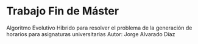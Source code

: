 # Trabajo Fin de Máster
Algoritmo Evolutivo Híbrido para resolver el problema de la generación de horarios para asignaturas universitarias
Autor: Jorge Alvarado Díaz
